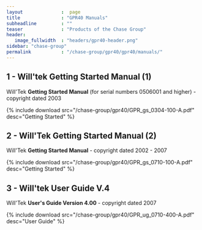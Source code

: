 ```yaml
---
layout              :  page
title               : "GPR40 Manuals"
subheadline         : ""
teaser              : "Products of the Chase Group"
header:
   image_fullwidth  : "headers/gpr40-header.png"
sidebar: "chase-group"
permalink           : "/chase-group/gpr40/gpr40/manuals/"
---
```


## 1 - Will'tek Getting Started Manual (1)

Will'Tek **Getting Started Manual** (for serial numbers 0506001 and higher) - copyright dated 2003

{% include download src="/chase-group/gpr40/GPR_gs_0304-100-A.pdf" desc="Getting Started" %}

## 2 - Will'Tek Getting Started Manual (2)

Will'Tek **Getting Started Manual** - copyright dated 2002 - 2007

{% include download src="/chase-group/gpr40/GPR_gs_0710-100-A.pdf" desc="Getting Started" %}

## 3 - Will'tek User Guide V.4

Will'Tek **User's Guide Version 4.00** - copyright dated 2007

{% include download src="/chase-group/gpr40/GPR_ug_0710-400-A.pdf" desc="User Guide" %}
